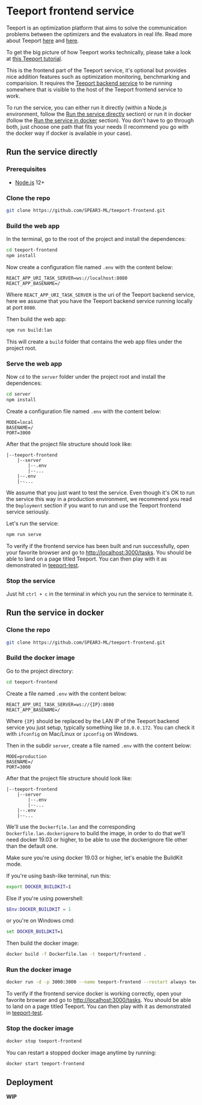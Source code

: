 # Teeport frontend service

Teeport is an optimization platform that aims to solve the communication problems between the optimizers and the evaluators in real life. Read more about Teeport [here](https://teeport.ml/intro/) and [here](https://teeport-client-python.readthedocs.io/en/latest/).

To get the big picture of how Teeport works technically, please take a look at [this Teeport tutorial](https://github.com/SPEAR3-ML/teeport-test).

This is the frontend part of the Teeport service, it's optional but provides nice addition features such as optimization monitoring, benchmarking and comparision. It requires the [Teeport backend service](https://github.com/SPEAR3-ML/teeport-backend) to be running somewhere that is visible to the host of the Teeport frontend service to work. 

To run the service, you can either run it directly (within a Node.js environment, follow the [Run the service directly](#run-the-service-directly) section) or run it in docker (follow the [Run the service in docker](#run-the-service-in-docker) section). You don't have to go through both, just choose one path that fits your needs (I recommend you go with the docker way if docker is available in your case).

## Run the service directly

### Prerequisites

- [Node.js](https://nodejs.org/en/) 12+

### Clone the repo

```bash
git clone https://github.com/SPEAR3-ML/teeport-frontend.git
```

### Build the web app

In the terminal, go to the root of the project and install the dependences:

```bash
cd teeport-frontend
npm install
```

Now create a configuration file named `.env` with the content below:

```
REACT_APP_URI_TASK_SERVER=ws://localhost:8080
REACT_APP_BASENAME=/
```

Where `REACT_APP_URI_TASK_SERVER` is the uri of the Teeport backend service, here we assume that you have the Teeport backend service running locally at port `8080`.

Then build the web app:

```bash
npm run build:lan
```

This will create a `build` folder that contains the web app files under the project root.

### Serve the web app

Now `cd` to the `server` folder under the project root and install the dependences:

```bash
cd server
npm install
```

Create a configuration file named `.env` with the content below:

```
MODE=local
BASENAME=/
PORT=3000
```

After that the project file structure should look like:

```
|--teeport-frontend
    |--server
        |--.env
        |--...
    |--.env
    |--...
```

We assume that you just want to test the service. Even though it's OK to run the service this way in a production environment, we recommend you read the `Deployment` section if you want to run and use the Teeport frontend service seriously.

Let's run the service:

```bash
npm run serve
```

To verify if the frontend service has been built and run successfully, open your favorite browser and go to [http://localhost:3000/tasks](http://localhost:3000/tasks). You should be able to land on a page titled Teeport. You can then play with it as demonstrated in [teeport-test](https://github.com/SPEAR3-ML/teeport-test#run-the-gui-test-notebooks-in-jupyter-lab).

### Stop the service

Just hit `ctrl + c` in the terminal in which you run the service to terminate it.

## Run the service in docker

### Clone the repo

```bash
git clone https://github.com/SPEAR3-ML/teeport-frontend.git
```

### Build the docker image

Go to the project directory:

```bash
cd teeport-frontend
```

Create a file named `.env` with the content below:

```
REACT_APP_URI_TASK_SERVER=ws://{IP}:8080
REACT_APP_BASENAME=/
```

Where `{IP}` should be replaced by the LAN IP of the Teeport backend service you just setup, typically something like `10.0.0.172`. You can check it with `ifconfig` on Mac/Linux or `ipconfig` on Windows.

Then in the subdir `server`, create a file named `.env` with the content below:

```
MODE=production
BASENAME=/
PORT=3000
```

After that the project file structure should look like:

```
|--teeport-frontend
    |--server
        |--.env
        |--...
    |--.env
    |--...
```

We'll use the `Dockerfile.lan` and the corresponding `Dockerfile.lan.dockerignore` to build the image, in order to do that we'll need docker 19.03 or higher, to be able to use the dockerignore file other than the default one.

Make sure you're using docker 19.03 or higher, let's enable the BuildKit mode.

If you're using bash-like terminal, run this:

```bash
export DOCKER_BUILDKIT=1
```

Else if you're using powershell:

```powershell
$Env:DOCKER_BUILDKIT = 1
```

or you're on Windows cmd:

```cmd
set DOCKER_BUILDKIT=1
```

Then build the docker image:

```bash
docker build -f Dockerfile.lan -t teeport/frontend .
```

### Run the docker image

```bash
docker run -d -p 3000:3000 --name teeport-frontend --restart always teeport/frontend
```

To verify if the frontend service docker is working correctly, open your favorite browser and go to [http://localhost:3000/tasks](http://localhost:3000/tasks). You should be able to land on a page titled Teeport. You can then play with it as demonstrated in [teeport-test](https://github.com/SPEAR3-ML/teeport-test#run-the-gui-test-notebooks-in-jupyter-lab).

### Stop the docker image

```bash
docker stop teeport-frontend
```

You can restart a stopped docker image anytime by running:

```bash
docker start teeport-frontend
```

## Deployment

**WIP**
